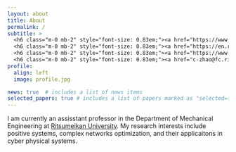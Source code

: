 ```yaml
---
layout: about
title: About
permalink: /
subtitle: >
  <h6 class="m-0 mb-2" style="font-size: 0.83em;"><a href="https://www.ritsumei.ac.jp/~sueno/index.html" class="page-description" target="_blank">Control Engineering Lab</a></h6>
  <h6 class="m-0 mb-2" style="font-size: 0.83em;"><a href="https://en.ritsumei.ac.jp/" class="page-description" target="_blank">Ritsumeikan University</a></h6>
  <h6 class="m-0 mb-2" style="font-size: 0.83em;"><a href="https://www.psu.edu" class="page-description" target="_blank">The Pennsylvania State University</a></h6>
  <h6 class="m-0 mb-2" style="font-size: 0.83em;"><a href="c-zhao@fc.ritsumei.ac.jp" class="page-description" target="_blank">E-Mail: ChengYan Zhao [Assistant Professor] Ritsumei dot edu</a></h6>
profile:
  align: left
  image: profile.jpg

news: true  # includes a list of news items
selected_papers: true # includes a list of papers marked as "selected={true}"
---
```


I am currently an assisstant professor in the Department of Mechanical Engineering at <a href='https://www.ritsumei.ac.jp/se2017/educators/detail/?id=218'>Ritsumeikan University</a>. My research interests include positive systems, complex networks optimization, and their applicaitons in cyber physical systems.


